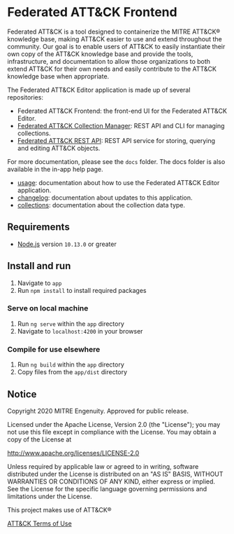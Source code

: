# Federated ATT&CK Frontend

Federated ATT&CK is a tool designed to containerize the MITRE ATT&CK&reg; knowledge base, making ATT&CK easier to use and extend throughout the community. Our goal is to enable users of ATT&CK to easily instantiate their own copy of the ATT&CK knowledge base and provide the tools, infrastructure, and documentation to allow those organizations to both extend ATT&CK for their own needs and easily contribute to the ATT&CK knowledge base when appropriate.

The Federated ATT&CK Editor application is made up of several repositories:
- Federated ATT&CK Frontend: the front-end UI for the Federated ATT&CK Editor.
- [Federated ATT&CK Collection Manager](https://github.com/center-for-threat-informed-defense/federated-attack-collection-manager): REST API and CLI for managing collections.
- [Federated ATT&CK REST API](https://github.com/center-for-threat-informed-defense/federated-attack-rest-api): REST API service for storing, querying and editing ATT&CK objects.

For more documentation, please see the `docs` folder. The docs folder is also available in the in-app help page.
- [usage](/docs/usage.md): documentation about how to use the Federated ATT&CK Editor application.
- [changelog](/docs/changelog.md): documentation about updates to this application.
- [collections](/docs/collections.md): documentation about the collection data type.

## Requirements
- [Node.js](https://nodejs.org/) version `10.13.0` or greater

## Install and run
1. Navigate to `app`
2. Run `npm install` to install required packages

### Serve on local machine
1. Run `ng serve` within the `app` directory
2. Navigate to `localhost:4200` in your browser

### Compile for use elsewhere
1. Run `ng build` within the `app` directory
2. Copy files from the `app/dist` directory



## Notice 

Copyright 2020 MITRE Engenuity. Approved for public release. 

Licensed under the Apache License, Version 2.0 (the "License"); you may not use this file except in compliance with the License. You may obtain a copy of the License at 

http://www.apache.org/licenses/LICENSE-2.0 

Unless required by applicable law or agreed to in writing, software distributed under the License is distributed on an "AS IS" BASIS, WITHOUT WARRANTIES OR CONDITIONS OF ANY KIND, either express or implied. See the License for the specific language governing permissions and limitations under the License. 

This project makes use of ATT&CK®

[ATT&CK Terms of Use](https://attack.mitre.org/resources/terms-of-use/)